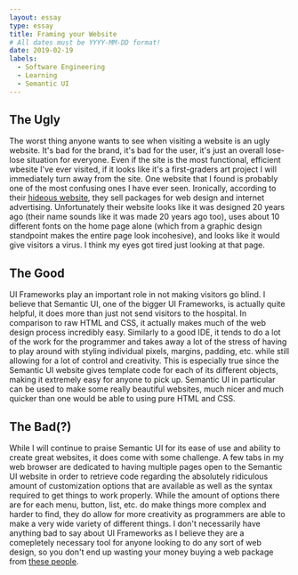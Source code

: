 ```yaml
---
layout: essay
type: essay
title: Framing your Website
# All dates must be YYYY-MM-DD format!
date: 2019-02-19
labels:
  - Software Engineering
  - Learning
  - Semantic UI
---
```


## The Ugly
The worst thing anyone wants to see when visiting a website is an ugly website. It's bad for the brand, it's bad for the user, it's just an overall lose-lose situation for everyone. Even if the site is the most functional, efficient wbesite I've ever visited, if it looks like it's a first-graders art project I will immediately turn away from the site. One website that I found is probably one of the most confusing ones I have ever seen. Ironically, according to their [hideous website](http://www.designz23.com/index.html), they sell packages for web design and internet advertising. Unfortunately their website looks like it was designed 20 years ago (their name sounds like it was made 20 years ago too), uses about 10 different fonts on the home page alone (which from a graphic design standpoint makes the entire page look incohesive), and looks like it would give visitors a virus. I think my eyes got tired just looking at that page.

## The Good
UI Frameworks play an important role in not making visitors go blind. I believe that Semantic UI, one of the bigger UI Frameworks, is actually quite helpful, it does more than just not send visitors to the hospital. In comparison to raw HTML and CSS, it actually makes much of the web design process incredibly easy. Similarly to a good IDE, it tends to do a lot of the work for the programmer and takes away a lot of the stress of having to play around with styling individual pixels, margins, padding, etc. while still allowing for a lot of control and creativity. This is especially true since the Semantic UI website gives template code for each of its different objects, making it extremely easy for anyone to pick up. Semantic UI in particular can be used to make some really beautiful websites, much nicer and much quicker than one would be able to using pure HTML and CSS.

## The Bad(?)
While I will continue to praise Semantic UI for its ease of use and ability to create great websites, it does come with some challenge. A few tabs in my web browser are dedicated to having multiple pages open to the Semantic UI website in order to retrieve code regarding the absolutely ridiculous amount of customization options that are available as well as the syntax required to get things to work properly. While the amount of options there are for each menu, button, list, etc. do make things more complex and harder to find, they do allow for more creativity as programmers are able to make a very wide variety of different things. I don't necessarily have anything bad to say about UI Frameworks as I believe they are a comepletely necessary tool for anyone looking to do any sort of web design, so you don't end up wasting your money buying a web package from [these people](http://www.designz23.com/index.html).
